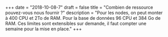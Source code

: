 +++
date = "2018-10-08-7"
draft = false
title = "Combien de ressource pouvez-vous nous fournir ?"
description = "Pour les nodes, on peut monter à 400 CPU et 2To de RAM. Pour la base de données 96 CPU et 384 Go de RAM. Ces limites sont extensibles sur demande, il faut compter une semaine pour la mise en place."
+++